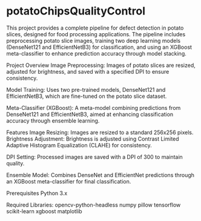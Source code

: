 # potatoChipsQualityControl
This project provides a complete pipeline for defect detection in potato slices, designed for food processing applications. The pipeline includes preprocessing potato slice images, training two deep learning models (DenseNet121 and EfficientNetB3) for classification, and using an XGBoost meta-classifier to enhance prediction accuracy through model stacking.

Project Overview
Image Preprocessing: Images of potato slices are resized, adjusted for brightness, and saved with a specified DPI to ensure consistency.

Model Training: Uses two pre-trained models, DenseNet121 and EfficientNetB3, which are fine-tuned on the potato slice dataset.

Meta-Classifier (XGBoost): A meta-model combining predictions from DenseNet121 and EfficientNetB3, aimed at enhancing classification accuracy through ensemble learning.

Features
Image Resizing: Images are resized to a standard 256x256 pixels.
Brightness Adjustment: Brightness is adjusted using Contrast Limited Adaptive Histogram Equalization (CLAHE) for consistency.

DPI Setting: Processed images are saved with a DPI of 300 to maintain quality.

Ensemble Model: Combines DenseNet and EfficientNet predictions through an XGBoost meta-classifier for final classification.

Prerequisites
Python 3.x

Required Libraries:
opencv-python-headless
numpy
pillow
tensorflow
scikit-learn
xgboost
matplotlib
